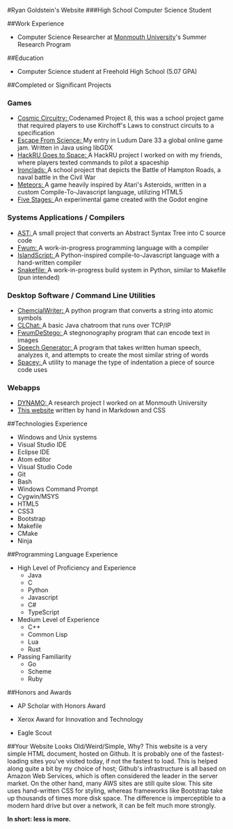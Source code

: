 #Ryan Goldstein's Website
###High School Computer Science Student


##Work Experience
- Computer Science Researcher at [Monmouth University](https://monmouth.edu)'s Summer Research Program

##Education

- Computer Science student at Freehold High School (5.07 GPA)

##Completed or Significant Projects

### Games

- [Cosmic Circuitry: ](https://github.com/fwumdesoft/project8-java) Codenamed Project 8, this was a school project game that required players to use Kirchoff's Laws to construct circuits to a specification
- [Escape From Science: ](https://github.com/ryanisaacg/LD33) My entry in Ludum Dare 33 a global online game jam. Written in Java using libGDX
- [HackRU Goes to Space: ](https://github.com/fwumdesoft/HackRU_VIII) A HackRU project I worked on with my friends, where players texted commands to pilot a spaceship
- [Ironclads: ](https://github.com/fwumdesoft/Ironclads) A school project that depicts the Battle of Hampton Roads, a naval battle in the Civil War
- [Meteors: ](https://github.com/ryanisaacg/Meteors) A game heavily inspired by Atari's Asteroids, written in a custom Compile-To-Javascript language, utilizing HTML5
- [Five Stages: ](https://github.com/ryanisaacg/FiveStages) An experimental game created with the Godot engine

### Systems Applications / Compilers

- [AST: ](https://github.com/ryanisaacg/AST) A small project that converts an Abstract Syntax Tree into C source code
- [Fwum: ](https://github.com/fwum) A work-in-progress programming language with a compiler
- [IslandScript: ](https;//github.com/ryanisaacg/IslandScript) A Python-inspired compile-to-Javascript language with a hand-written compiler
- [Snakefile: ](https://github.com/ryanisaacg/Snakefile) A work-in-progress build system in Python, similar to Makefile (pun intended)

### Desktop Software / Command Line Utilities


- [ChemcialWriter: ](https://github.com/ryanisaacg/ChemicalWriter) A python program that converts a string into atomic symbols
- [CLChat: ](https://github.com/ryanisaacg/CLChat) A basic Java chatroom that runs over TCP/IP
- [FwumDeStego: ](https://github.com/ryanisaacg/fwumdestego) A stegnonography program that can encode text in images
- [Speech Generator: ](https://github.com/ryanisaacg/speech-generator) A program that takes written human speech, analyzes it, and attempts to create the most similar string of words
- [Spacey: ](https://github.com/ryanisaacg/spacey) A utility to manage the type of indentation a piece of source code uses

### Webapps

- [DYNAMO: ](https://github.com/srp2016-frontend/) A research project I worked on at Monmouth University
- [This website](https://github.com/ryanisaacg/ryanisaacg.github.io) written by hand in Markdown and CSS

##Technologies Experience
- Windows and Unix systems
- Visual Studio IDE
- Eclipse IDE
- Atom editor
- Visual Studio Code
- Git
- Bash
- Windows Command Prompt
- Cygwin/MSYS
- HTML5
- CSS3
- Bootstrap
- Makefile
- CMake
- Ninja

##Programming Language Experience
- High Level of Proficiency and Experience
	- Java
	- C
	- Python
	- Javascript
	- C#
	- TypeScript
- Medium Level of Experience
	- C++
	- Common Lisp
	- Lua
	- Rust
- Passing Familiarity
	- Go
	- Scheme
	- Ruby

##Honors and Awards

- AP Scholar with Honors Award

- Xerox Award for Innovation and Technology

- Eagle Scout

##Your Website Looks Old/Weird/Simple, Why?
This website is a very simple HTML document, hosted on Github. It is probably one of the fastest-loading sites you've visited today, if not the fastest to load. This is helped along quite a bit by my choice of host; Github's infrastructure is all based on Amazon Web Services, which is often considered the leader in the server market. On the other hand, many AWS sites are still quite slow. This site uses hand-written CSS for styling, whereas frameworks like Bootstrap take up thousands of times more disk space. The difference is imperceptible to a modern hard drive but over a network, it can be felt much more strongly.

**In short: less is more.**
